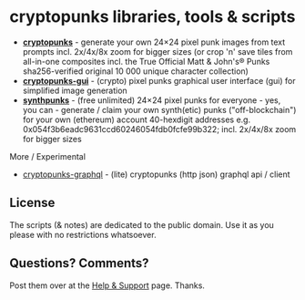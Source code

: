 


# cryptopunks libraries, tools & scripts



- [**cryptopunks**](cryptopunks) - generate your own 24×24 pixel punk images from text prompts incl. 2x/4x/8x zoom for bigger sizes  (or crop 'n' save tiles from all-in-one composites incl. the True Official Matt & John's® Punks sha256-verified original 10 000 unique character collection)
- [**cryptopunks-gui**](cryptopunks-gui) - (crypto) pixel punks graphical user interface (gui) for simplified image generation
- [**synthpunks**](synthpunks) - (free unlimited) 24×24 pixel punks for everyone - yes, you can - generate / claim your own synth(etic) punks ("off-blockchain") for your own (ethereum) account 40-hexdigit addresses e.g. 0x054f3b6eadc9631ccd60246054fdb0fcfe99b322; incl. 2x/4x/8x zoom for bigger sizes



More / Experimental

- [cryptopunks-graphql](cryptopunks-graphql) - (lite) cryptopunks (http json) graphql api / client





## License

The scripts (& notes) are dedicated to the public domain.
Use it as you please with no restrictions whatsoever.



## Questions? Comments?

Post them over at the [Help & Support](https://github.com/geraldb/help) page. Thanks.


